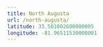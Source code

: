 ```yaml
---
title: North Augusta
url: /north-augusta/
latitude: 33.501802600000005
longitude: -81.96511530000001
---
```

